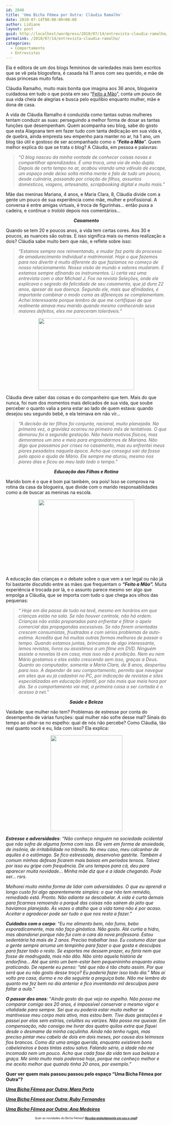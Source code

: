 ```yaml
---
id: 2846
title: 'Uma Bicha Fêmea por Outra: Cláudia Ramalho'
date: 2010-07-14T00:00:00+00:00
author: Lidiane
layout: post
guid: http://localhost/wordpress/2010/07/14/entrevista-claudia-ramalho/
permalink: /2010/07/14/entrevista-claudia-ramalho/
categories:
  - Comportamento
  - Entrevistas
---
```

Ela é editora de um dos blogs femininos de variedades mais bem escritos que se vê pela blogosfera, é casada há 11 anos com seu querido, e mãe de duas princesas muito fofas.

Cláudia Ramalho, muito mais bonita que imagina aos 36 anos, blogueira cuidadosa em tudo o que posta em seu “<a href="http://claudinha-feitoamo.blogspot.com/" target="_blank">Feito a Mão</a>”, conta um pouco de sua vida cheia de alegrias e busca pelo equilíbio enquanto mulher, mãe e dona de casa.

<!--more-->

A vida de Cláudia Ramalho é conduzida como tantas outras mulheres tentam conduzir as suas: perseguindo a melhor forma de dosar as tantas funções que desempenham. Quem acompanha seu blog, sabe do gosto que esta Alagoana tem em fazer tudo com tanta dedicação em sua vida e, de quebra, ainda empresta seu empenho para manter no ar, há 1 ano, um blog tão útil e gostoso de ser acompanhado como o “**_Feito a Mão_**”. Quem melhor explica do que se trata o blog? A Cláudia, em pessoa e palavras:

> _“O blog nasceu da minha vontade de conhecer coisas novas e compartilhar aprendizados. É uma troca, uma via de mão dupla. Depois de certo tempo no ar, acabou virando uma válvula de escape, um espaço onde deixo solta minha mente e falo de tudo um pouco, desde culinária, passando por criação de filhos, assuntos domésticos, viagens, artesanato, scrapbooking digital e muito mais.”_

Mãe das meninas Mariana, 4 anos, e Maria Clara, 8, Cláudia divide com a gente um pouco de sua experiência como mãe, mulher e profissional. A conversa é entre amigas virtuais, é troca de figurinhas… então puxa a cadeira, e continue o _trololó_ depois nos comentários…

<p style="text-align: center;">
  <strong><em>Casamento</em></strong>
</p>

Quando se tem 20 e poucos anos, a vida tem certas cores. Aos 30 e poucos, as nuances são outras. E isso significa mais ou menos realização a dois? Cláudia sabe muito bem que não, e reflete sobre isso:

> _“Estamos sempre nos reinventando, e mudar faz parte do processo de amadurecimento individual e matrimonial. Hoje o que fazemos para nos divertir é muito diferente do que fazíamos no começo de nosso relacionamento. Nossa visão de mundo e valores mudaram. E estamos sempre afinando os instrumentos. Li certa vez uma entrevista com o ator Michael J. Fox na revista Seleções, onde ele explicava o segredo da felicidade de seu casamento, que já dura 22 anos, apesar de sua doença. Segundo ele, mais que afinidades, é importante combinar o modo como as diferenças se complementam. Achei interessante porque lembro de que me certifiquei de que realmente amava meu marido quando mesmo conhecendo seus maiores defeitos, eles me pareceram toleráveis.”_

<p style="text-align: center;">
  <a href="http://www.trololodemulher.com.br/blog/wp-content/uploads/2010/07/Cladia-com-marido.jpg"><img class="size-medium wp-image-4887 aligncenter" title="Cládia com marido" src="http://www.trololodemulher.com.br/blog/wp-content/uploads/2010/07/Cladia-com-marido-300x225.jpg" alt="" width="300" height="225" /></a>
</p>

Cláudia deve saber das coisas e do companheiro que tem. Mais do que nunca, foi num dos momentos mais delicados de sua vida, que soube perceber o quanto valia a pena estar ao lado de quem estava: quando desejou seu segundo bebê, e ela teimava em não vir…

> _“A decisão de ter filhos foi conjunta, racional, muito planejada. Na primeira vez, a gravidez ocorreu no primeiro mês de tentativas. O que demorou foi a segunda gestação. Não havia motivos físicos, mas demoramos um ano e meio para engravidarmos de Mariana. Não digo que passamos por crises no casamento, mas eu enfrentei meus piores pesadelos naquela época. Acho que consegui sair da fossa pelo apoio e ajuda de Mário. Ele sempre me aturou, mesmo nos piores dias e ficou ao meu lado todo o tempo.”_

<p style="text-align: center;">
  <strong><em>Educação das Filhas e Rotina</em></strong>
</p>

Marido bom é o que é bom pai também, ora pois! Isso se comprova na rotina da casa da blogueira, que divide com o marido responsabilidades como a de buscar as meninas na escola.

<p style="text-align: center;">
  <a href="http://www.trololodemulher.com.br/blog/wp-content/uploads/2010/07/Claudia-com-filhas.jpg"><img class="size-medium wp-image-4888 aligncenter" title="Cláudia com filhas" src="http://www.trololodemulher.com.br/blog/wp-content/uploads/2010/07/Claudia-com-filhas-300x225.jpg" alt="" width="300" height="225" /></a>
</p>

A educação das crianças e o debate sobre o que vem a ser legal ou não já foi bastante discutido entre as mães que frequentam o **_“Feito a Mão”._** Muita experiência é trocada por lá, e o assunto parece mesmo ser algo que empolga a Cláudia, que se importa com tudo o que chega aos olhos das pequenas:

> _“ Hoje em dia passa de tudo na tevê, mesmo em horários em que crianças estão na sala. Se não houver controle, não há ordem. Crianças não estão preparadas para enfrentar e filtrar o apelo comercial das propagandas excessivas. Se não forem orientadas crescem consumistas, frustradas e com sérios problemas de auto-estima. Acredito que há muitas outras formas melhores de passar o tempo. Quando estamos juntas, brincamos de algo interessante, lemos revistas, livros ou assistimos a um filme em DVD. Ninguém assiste a novelas lá em casa, mas isso não é proibição. Nem eu nem Mário gostamos e elas estão crescendo sem isso, graças a Deus. Quanto ao computador, somente a Maria Clara, de 8 anos, despertou para isso. A depender de seu comportamento, permito que navegue em sites que eu já cadastrei no PC, por indicação de revistas e sites especializadas em educação infantil, por não mais que meia hora por dia. Se o comportamento vai mal, a primeira coisa a ser cortada é o acesso à net.”_

<p style="text-align: center;">
  <strong><em>Saúde e Beleza</em></strong>
</p>

Vaidade: que mulher não tem? Problemas de estresse por conta do desempenho de várias funções: qual mulher não sofre desse mal? Sinais do tempo ao olhar-se no espelho: qual de nós não percebe? Como Cláudia, tão real quanto você e eu, lida com isso? Ela explica:

<p style="text-align: center;">
  <a href="http://www.trololodemulher.com.br/blog/wp-content/uploads/2010/07/Claudia-sozinha.jpg"><img class="size-medium wp-image-4889 aligncenter" title="Cláudia sozinha" src="http://www.trololodemulher.com.br/blog/wp-content/uploads/2010/07/Claudia-sozinha-225x300.jpg" alt="" width="225" height="300" /></a>
</p>

**_Estresse e adversidades_**: _“Não conheço ninguém na sociedade ocidental que não sofra de alguma forma com isso. Ele vem em forma de ansiedade, de insônia, de irritabilidade no trânsito. No meu caso, meu calcanhar de aquiles é o estômago. Se fico estressada, desenvolvo gastrite. Também é comum minhas defesas ficarem mais baixas em períodos tensos. Talvez por isso eu gripe com frequência. De uns tempos para cá, deu para aparecer muita novidade&#8230; Minha mãe diz que é a idade chegando. Pode ser&#8230; rsrs._

_Melhorei muito minha forma de lidar com adversidades. O que eu aprendi a longo custo foi algo aparentemente simples: o que não tem remédio, remediado está. Pronto. Não adiante se descabelar. A vida é curta demais para ficarmos remoendo o porquê das coisas não saírem do jeito que havíamos planejado. Às vezes o atalho que a vida toma não é por acaso. Aceitar e agradecer pode ser tudo o que nos resta a fazer.”_

**_Cuidados com o corpo_**: _“Eu me alimento bem, não fumo, bebo esporadicamente, mas não faço ginástica. Não gosto. Até curtia a hidro, mas abandonei porque não fui com a cara da nova professora. Estou sedentária há mais de 2 anos. Preciso trabalhar isso. Eu costumo dizer que a gente sempre arruma um tempinho para fazer o que gosta e desculpas para fazer todo o resto. Se esportes me dessem prazer, eu faria nem que fosse de madrugada, mas não dão. Não sinto aquela história de endorfina&#8230; Até que sinto um bem-estar bem pequenininho enquanto estou praticando. De repente eu penso: “até que não é tão chato assim. Por que será que eu não gosto desse troço? Eu poderia fazer isso todo dia.” Mas aí volto pra casa, durmo e no dia seguinte a preguiça bate. Não me lembro do quanto me fez bem no dia anterior e fico inventando mil desculpas para faltar a aula.”_

**_O passar dos anos_**: “_Ainda gosto do que vejo no espelho. Não posso me comparar comigo aos 20 anos, é impossível conservar o mesmo vigor e vitalidade para sempre. Sei que eu poderia estar muito melhor se mantivesse meu corpo mais ativo, mas estou bem. Tive duas gestações e passei por elas sem estrias, celulites ou varizes. Não posso me queixar. Em compensação, não consigo me livrar dos quatro quilos extra que fiquei desde o desmame da minha caçulinha. Ainda não tenho rugas, mas preciso pintar meu cabelo de dois em dois meses, por causa dos teimosos fios brancos. Como diz uma amiga querida, enquanto existirem bons cabeleireiros e boas tintas estou salva. Falando sério, a idade não me incomoda nem um pouco. Acho que cada fase da vida tem sua beleza e graça. Me sinto muito mais poderosa hoje, porque me conheço melhor e me aceito melhor que quando tinha 20 anos, por exemplo.”_

**Quer ver quem mais passou passou pelo espaço “Uma Bicha Fêmea por Outra”?**

**_[Uma Bicha Fêmea por Outra: Mara Porto](http://www.trololodemulher.com.br/2010/05/26/mara-porto/)_**

**_[Uma Bicha Fêmea por Outra: Ruby Fernandes](http://www.trololodemulher.com.br/2010/04/28/uma-bicha-femea-por-outra-ruby-fernandes/)_**

**_[Uma Bicha Fêmea por Outra: Ana Medeiros](http://www.trololodemulher.com.br/2010/03/24/uma-bicha-femea-por-outra-ana-medeiros/)_**

<p style="text-align: center;">
  <span style="font-size: xx-small;">Quer as novidades do Bicha Fêmea? <strong><em><a href="http://feedburner.google.com/fb/a/mailverify?uri=blogbichafemea&loc=pt_BR">Receba gratuitamente em seu e-mail</a></em></strong>!</span>
</p>